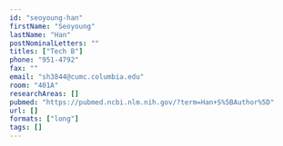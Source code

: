 ```yaml
---
id: "seoyoung-han"
firstName: "Seoyoung"
lastName: "Han"
postNominalLetters: ""
titles: ["Tech B"]
phone: "951-4792"
fax: ""
email: "sh3844@cumc.columbia.edu"
room: "401A"
researchAreas: []
pubmed: "https://pubmed.ncbi.nlm.nih.gov/?term=Han+S%5BAuthor%5D"
url: []
formats: ["long"]
tags: []
---
```

